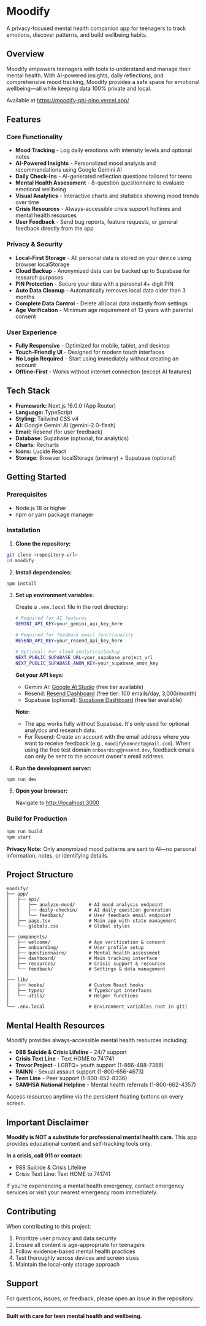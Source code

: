 # Moodify

A privacy-focused mental health companion app for teenagers to track emotions, discover patterns, and build wellbeing habits.

## Overview

Moodify empowers teenagers with tools to understand and manage their mental health. With AI-powered insights, daily reflections, and comprehensive mood tracking, Moodify provides a safe space for emotional wellbeing—all while keeping data 100% private and local.

Available at https://moodify-phi-nine.vercel.app/ 

## Features

### Core Functionality
- **Mood Tracking** - Log daily emotions with intensity levels and optional notes
- **AI-Powered Insights** - Personalized mood analysis and recommendations using Google Gemini AI
- **Daily Check-Ins** - AI-generated reflection questions tailored for teens
- **Mental Health Assessment** - 8-question questionnaire to evaluate emotional wellbeing
- **Visual Analytics** - Interactive charts and statistics showing mood trends over time
- **Crisis Resources** - Always-accessible crisis support hotlines and mental health resources
- **User Feedback** - Send bug reports, feature requests, or general feedback directly from the app

### Privacy & Security
- **Local-First Storage** - All personal data is stored on your device using browser localStorage
- **Cloud Backup** - Anonymized data can be backed up to Supabase for research purposes 
- **PIN Protection** - Secure your data with a personal 4+ digit PIN
- **Auto Data Cleanup** - Automatically removes local data older than 3 months
- **Complete Data Control** - Delete all local data instantly from settings
- **Age Verification** - Minimum age requirement of 13 years with parental consent

### User Experience
- **Fully Responsive** - Optimized for mobile, tablet, and desktop
- **Touch-Friendly UI** - Designed for modern touch interfaces
- **No Login Required** - Start using immediately without creating an account
- **Offline-First** - Works without internet connection (except AI features)

## Tech Stack

- **Framework:** Next.js 16.0.0 (App Router)
- **Language:** TypeScript
- **Styling:** Tailwind CSS v4
- **AI:** Google Gemini AI (gemini-2.0-flash)
- **Email:** Resend (for user feedback)
- **Database:** Supabase (optional, for analytics)
- **Charts:** Recharts
- **Icons:** Lucide React
- **Storage:** Browser localStorage (primary) + Supabase (optional)

## Getting Started

### Prerequisites
- Node.js 18 or higher
- npm or yarn package manager

### Installation

1. **Clone the repository:**
```bash
git clone <repository-url>
cd moodify
```

2. **Install dependencies:**
```bash
npm install
```

3. **Set up environment variables:**

   Create a `.env.local` file in the root directory:
   ```bash
   # Required for AI features
   GEMINI_API_KEY=your_gemini_api_key_here

   # Required for feedback email functionality
   RESEND_API_KEY=your_resend_api_key_here

   # Optional: For cloud analytics/backup
   NEXT_PUBLIC_SUPABASE_URL=your_supabase_project_url
   NEXT_PUBLIC_SUPABASE_ANON_KEY=your_supabase_anon_key
   ```

   **Get your API keys:**
   - Gemini AI: [Google AI Studio](https://aistudio.google.com/app/apikey) (free tier available)
   - Resend: [Resend Dashboard](https://resend.com/api-keys) (free tier: 100 emails/day, 3,000/month)
   - Supabase (optional): [Supabase Dashboard](https://supabase.com/dashboard) (free tier available)

   **Note:**
   - The app works fully without Supabase. It's only used for optional analytics and research data.
   - For Resend: Create an account with the email address where you want to receive feedback (e.g., `moodifykonnect@gmail.com`). When using the free test domain `onboarding@resend.dev`, feedback emails can only be sent to the account owner's email address.

4. **Run the development server:**
```bash
npm run dev
```

5. **Open your browser:**

   Navigate to [http://localhost:3000](http://localhost:3000)

### Build for Production

```bash
npm run build
npm start
```

**Privacy Note:** Only anonymized mood patterns are sent to AI—no personal information, notes, or identifying details.

## Project Structure

```
moodify/
├── app/
│   ├── api/
│   │   ├── analyze-mood/     # AI mood analysis endpoint
│   │   ├── daily-checkin/    # AI daily question generation
│   │   └── feedback/         # User feedback email endpoint
│   ├── page.tsx              # Main app with state management
│   └── globals.css           # Global styles
│
├── components/
│   ├── welcome/              # Age verification & consent
│   ├── onboarding/           # User profile setup
│   ├── questionnaire/        # Mental health assessment
│   ├── dashboard/            # Main tracking interface
│   ├── resources/            # Crisis support & resources
│   └── feedback/             # Settings & data management
│
├── lib/
│   ├── hooks/                # Custom React hooks
│   ├── types/                # TypeScript interfaces
│   └── utils/                # Helper functions
│
└── .env.local                # Environment variables (not in git)
```

## Mental Health Resources

Moodify provides always-accessible mental health resources including:

- **988 Suicide & Crisis Lifeline** - 24/7 support
- **Crisis Text Line** - Text HOME to 741741
- **Trevor Project** - LGBTQ+ youth support (1-866-488-7386)
- **RAINN** - Sexual assault support (1-800-656-4673)
- **Teen Line** - Peer support (1-800-852-8336)
- **SAMHSA National Helpline** - Mental health referrals (1-800-662-4357)

Access resources anytime via the persistent floating buttons on every screen.

## Important Disclaimer

**Moodify is NOT a substitute for professional mental health care.** This app provides educational content and self-tracking tools only.

**In a crisis, call 911 or contact:**
- 988 Suicide & Crisis Lifeline
- Crisis Text Line: Text HOME to 741741

If you're experiencing a mental health emergency, contact emergency services or visit your nearest emergency room immediately.

## Contributing

When contributing to this project:
1. Prioritize user privacy and data security
2. Ensure all content is age-appropriate for teenagers
3. Follow evidence-based mental health practices
4. Test thoroughly across devices and screen sizes
5. Maintain the local-only storage approach


## Support

For questions, issues, or feedback, please open an issue in the repository.

---

**Built with care for teen mental health and wellbeing.**
